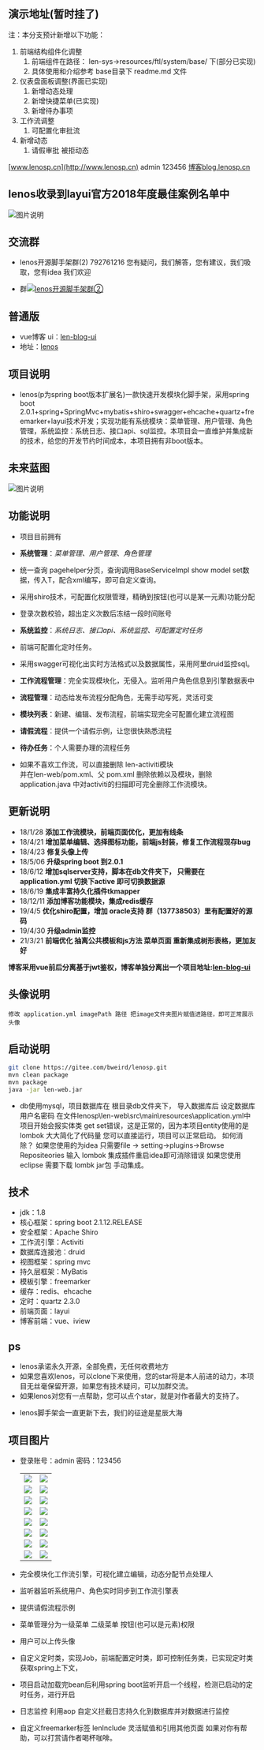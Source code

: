 ## 演示地址(暂时挂了)
注：本分支预计新增以下功能：   
1. 前端结构组件化调整
    1. 前端组件在路径：
    len-sys->resources/ftl/system/base/ 下(部分已实现)
    2. 具体使用和介绍参考 base目录下 readme.md 文件
2. 仪表盘面板调整(界面已实现)
    1. 新增动态处理
    2. 新增快捷菜单(已实现)
    3. 新增待办事项
3. 工作流调整
    1. 可配置化审批流
4. 新增动态
    1. 请假审批 被拒动态


[www.lenosp.cn](http://www.lenosp.cn)  admin 123456 [博客blog.lenosp.cn](http://blog.lenosp.cn)

## lenos收录到layui官方2018年度最佳案例名单中
![图片说明](https://images.gitee.com/uploads/images/2019/1017/214009_9f295d89_907437.jpeg "图片说明")

## 交流群
* lenos开源脚手架群(2) 792761216 您有疑问，我们解答，您有建议，我们吸取，您有idea 我们欢迎
- 群<a target="_blank" href="https://qm.qq.com/cgi-bin/qm/qr?k=PMMjgvvLbW2oph3nZStmRU8zs95uwHsJ&jump_from=webapi"><img border="0" src="//pub.idqqimg.com/wpa/images/group.png" alt="lenos开源脚手架群②" title="lenos开源脚手架群②"></a>


## 普通版
- vue博客 ui：[len-blog-ui](https://gitee.com/bweird/len-blog-ui)
- 地址：[lenos](https://gitee.com/bweird/lenos) 

## 项目说明
- lenos(p为spring boot版本扩展名)一款快速开发模块化脚手架，采用spring boot 2.0.1+spring+SpringMvc+mybatis+shiro+swagger+ehcache+quartz+freemarker+layui技术开发；实现功能有系统模块：菜单管理、用户管理、角色管理，系统监控：系统日志、接口api、sql监控。本项目会一直维护并集成新的技术，给您的开发节约时间成本，本项目拥有非boot版本。
## 未来蓝图
![图片说明](https://images.gitee.com/uploads/images/2019/1017/214007_d4b418ac_907437.jpeg "图片说明")

## 功能说明
- 项目目前拥有
- **系统管理**：_菜单管理、用户管理、角色管理_
- 统一查询 pagehelper分页，查询调用BaseServiceImpl show model set数据，传入T，配合xml编写，即可自定义查询。
- 采用shiro技术，可配置化权限管理，精确到按钮(也可以是某一元素)功能分配
- 登录次数校验，超出定义次数后冻结一段时间账号  
  
- **系统监控**：_系统日志、接口api、系统监控、可配置定时任务_
- 前端可配置化定时任务。
- 采用swagger可视化出实时方法格式以及数据属性，采用阿里druid监控sql。  
  
- **工作流程管理**：完全实现模块化，无侵入。监听用户角色信息到引擎数据表中
- **流程管理**：动态给发布流程分配角色，无需手动写死，灵活可变
- **模块列表**：新建、编辑、发布流程，前端实现完全可配置化建立流程图
- **请假流程**：提供一个请假示例，让您很快熟悉流程
- **待办任务**：个人需要办理的流程任务  
  
- 如果不喜欢工作流，可以直接删除 len-activiti模块  
并在len-web/pom.xml、父 pom.xml 删除依赖以及模块，删除application.java 中对activiti的扫描即可完全删除工作流模块。

## 更新说明
- 18/1/28 **添加工作流模块，前端页面优化，更加有线条**
- 18/4/21 **增加菜单编辑、选择图标功能，前端js封装，修复工作流程现存bug**
- 18/4/23 **修复头像上传**
- 18/5/06 **升级spring boot 到2.0.1**
- 18/6/12 **增加sqlserver支持，脚本在db文件夹下，
只需要在application.yml 切换下active 即可切换数据源**
- 18/6/19 **集成丰富持久化插件tkmapper**
- 18/12/11 **添加博客功能模块，集成redis缓存**
- 19/4/5 **优化shiro配置，增加 oracle支持 群（137738503）里有配置好的源码**
- 19/4/30 **升级admin监控**
- 21/3/21 **前端优化 抽离公共模板和js方法 菜单页面 重新集成树形表格，更加友好**

**博客采用vue前后分离基于jwt鉴权，博客单独分离出一个项目地址:[len-blog-ui](https://gitee.com/bweird/len-blog-ui)**
## 头像说明

```
修改 application.yml imagePath 路径 把image文件夹图片赋值进路径，即可正常展示头像
```

## 启动说明

```bash
git clone https://gitee.com/bweird/lenosp.git
mvn clean package
mvn package
java -jar len-web.jar
```
- db使用mysql，项目数据库在 根目录db文件夹下，
导入数据库后 设定数据库用户名密码 在文件lenosp\len-web\src\main\resources\application.yml中
项目开始会报实体类 get set错误，这是正常的，因为本项目entity使用的是 lombok 大大简化了代码量
您可以直接运行，项目可以正常启动。
如何消除？
如果您使用的为idea 只需要file -> setting->plugins->Browse Repositeories 输入 lombok 集成插件重启idea即可消除错误
如果您使用 eclipse 需要下载 lombk jar包 手动集成。

## 技术
* jdk：1.8
* 核心框架：spring boot 2.1.12.RELEASE
* 安全框架：Apache Shiro
* 工作流引擎：Activiti
* 数据库连接池：druid
* 视图框架：spring mvc
* 持久层框架：MyBatis
* 模板引擎：freemarker
* 缓存：redis、ehcache
* 定时：quartz 2.3.0
* 前端页面：layui
* 博客前端：vue、iview

## ps
- lenos承诺永久开源，全部免费，无任何收费地方
- 如果您喜欢lenos，可以clone下来使用，您的star将是本人前进的动力，本项目无丝毫保留开源，如果您有技术疑问，可以加群交流。
- 如果lenos对您有一点帮助，您可以点个star，就是对作者最大的支持了。
* lenos脚手架会一直更新下去，我们的征途是星辰大海

## 项目图片
* 登录账号：admin 密码：123456   
  <table>
      <tr>
          <td><img src="https://images.gitee.com/uploads/images/2019/1017/214006_de4b6143_907437.jpeg"/></td>
          <td><img src="https://images.gitee.com/uploads/images/2019/1017/214007_add596c7_907437.jpeg"/></td>
      <tr>
      <tr>
          <td><img src="https://images.gitee.com/uploads/images/2019/1017/214007_593cd33c_907437.png"/></td>
          <td><img src="https://s1.ax1x.com/2018/12/11/FYwnR1.gif"/></td>
      <tr>
      <tr>
          <td><img src="https://s2.ax1x.com/2019/05/12/EhyVht.jpg"/></td>
          <td><img src="https://images.gitee.com/uploads/images/2019/1017/214012_77513b79_907437.png"/></td>
      <tr>
      <tr>
          <td><img src="https://s1.ax2x.com/2018/07/14/qvSGY.png"/></td>
          <td><img src="https://z3.ax1x.com/2021/03/21/65bB3q.png"/></td>
      <tr>
      <tr>
          <td><img src="https://images.gitee.com/uploads/images/2019/1017/214012_13919888_907437.jpeg"/></td>
          <td><img src="https://images.gitee.com/uploads/images/2019/1017/214012_9c5675a5_907437.jpeg"/></td>
      <tr>
      <tr>
          <td><img src="https://s2.ax1x.com/2019/05/12/EhyPne.jpg"/></td>
          <td><img src="https://s2.ax1x.com/2019/05/12/Ehym1f.jpg"/></td>
      <tr>
      <tr>
          <td><img src="https://s2.ax1x.com/2019/05/12/Ehync8.jpg"/></td>
          <td><img src="https://s2.ax1x.com/2019/05/12/EhyAAA.jpg"/></td>
      <tr>
      <tr>
          <td><img src="https://s2.ax1x.com/2019/05/12/Ehyp6O.jpg"/></td>
          <td><img src="https://s2.ax1x.com/2019/05/12/Ehszp6.jpg"/></td>
      <tr>
      </table>
   
* 完全模块化工作流引擎，可视化建立编辑，动态分配节点处理人
* 监听器监听系统用户、角色实时同步到工作流引擎表
* 提供请假流程示例   
* 菜单管理分为一级菜单 二级菜单 按钮(也可以是元素)权限  
* 用户可以上传头像 
* 自定义定时类，实现Job，前端配置定时类，即可控制任务类，已实现定时类获取spring上下文，
* 项目启动加载完bean后利用spring boot监听开启一个线程，检测已启动的定时任务，进行开启
* 日志监控 利用aop 自定义拦截日志持久化到数据库并对数据进行监控
* 自定义freemarker标签 lenInclude 灵活赋值和引用其他页面
如果对你有帮助，可以打赏请作者喝杯咖啡。
